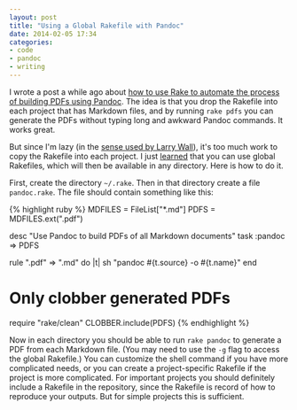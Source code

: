 ```yaml
---
layout: post
title: "Using a Global Rakefile with Pandoc"
date: 2014-02-05 17:34
categories: 
- code
- pandoc
- writing
---
```


I wrote a post a while ago about [how to use Rake to automate the 
process of building PDFs using 
Pandoc](http://lincolnmullen.com/blog/rake-and-pandoc/). The idea is 
that you drop the Rakefile into each project that has Markdown files, 
and by running `rake pdfs` you can generate the PDFs without typing long 
and awkward Pandoc commands. It works great.

But since I'm lazy (in the [sense used by Larry 
Wall](http://threevirtues.com/)), it's too much work to copy the 
Rakefile into each project. I just 
[learned](http://www.stuartellis.eu/articles/rake/) that you can use 
global Rakefiles, which will then be available in any directory. Here is 
how to do it.

First, create the directory `~/.rake`. Then in that directory create a 
file `pandoc.rake`. The file should contain something like this:

{% highlight ruby %}
MDFILES = FileList["*.md"]
PDFS = MDFILES.ext(".pdf")

desc "Use Pandoc to build PDFs of all Markdown documents"
task :pandoc => PDFS

rule ".pdf" => ".md" do |t|
  sh "pandoc #{t.source} -o #{t.name}"
end

# Only clobber generated PDFs
require "rake/clean"
CLOBBER.include(PDFS)
{% endhighlight %}

Now in each directory you should be able to run `rake pandoc` to 
generate a PDF from each Markdown file. (You may need to use the `-g` 
flag to access the global Rakefile.) You can customize the shell command 
if you have more complicated needs, or you can create a project-specific 
Rakefile if the project is more complicated. For important projects you 
should definitely include a Rakefile in the repository, since the 
Rakefile is record of how to reproduce your outputs. But for simple 
projects this is sufficient.
